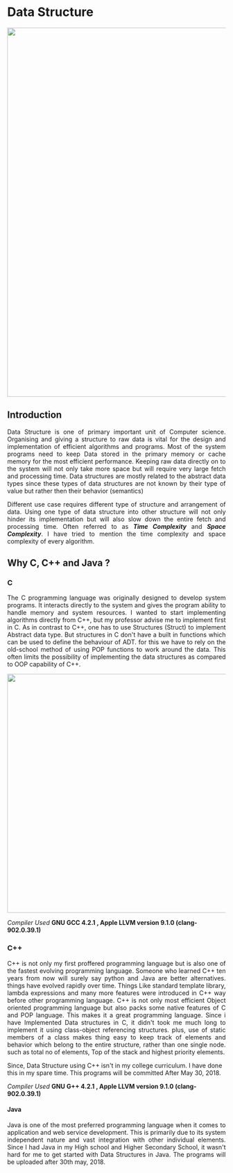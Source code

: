 Data Structure
==============

<p align="center">
  <img src="https://github.com/adityaanand13/Images_Private/blob/master/DS/DS_Wiki_home.png" width="850"/>
</p>

Introduction
-------------
<p align="justify">
Data Structure is one of primary important unit of Computer science. Organising and giving a structure to raw data is vital for the design and implementation of efficient algorithms and programs. Most of the system programs need to keep Data stored in the primary memory or cache memory for the most efficient performance. Keeping raw data directly on to the system will not only take more space but will require very large fetch and processing time. Data structures are mostly related to the abstract data types since these types of data structures are not known by their type of value but rather then their behavior (semantics)</p>

<p align="justify">
Different use case requires different type of structure and arrangement of data. Using one type of data structure into other structure will not only hinder its implementation but will also slow down the entire fetch and processing time. Often referred to as <b><i>Time Complexity</i></b> and <b><i>Space Complexity</i></b>. I have tried to mention the time complexity and space complexity of every algorithm.
</p>

Why C, C++ and Java ?
---------------------

### C
<p align="justify">
The C programming language was originally designed to develop system programs. It interacts directly to the system and gives the program ability to handle memory and system resources. I wanted to start implementing algorithms directly from C++, but my professor advise me to implement first in C. As in contrast to C++, one has to use Structures (Struct) to implement Abstract data type. But structures in C don't have a built in functions which can be used to define the behaviour of ADT. for this we have to rely on the old-school method of using POP functions to work around the data. This often limits the possibility of implementing the data structures as compared to OOP capability of C++.</p>

<p align="center">
  <img src="https://github.com/adityaanand13/Images_Private/blob/master/DS/DS_wiki_home_C_Sample.png" width="550"/>
</p>

   _Compiler Used_ **GNU GCC 4.2.1 , Apple LLVM version 9.1.0 (clang-902.0.39.1)**

### C++
<p align="justify">
C++ is not only my first proffered programming language but is also one of the fastest evolving programming language. Someone who learned C++ ten years from now will surely say python and Java are better alternatives. things have evolved rapidly over time. Things Like standard template library, lambda expressions and many more features were introduced in C++ way before other programming language. C++ is not only most efficient Object oriented programming language but also packs some native features of C and POP language. This makes it a great programming language. Since i have Implemented Data structures in C, it didn't took me much long to implement it using class-object referencing structures. plus, use of static members of a class makes thing easy to keep track of elements and behavior which belong to the entire structure, rather than one single node. such as total no of elements, Top of the stack and highest priority elements.</p>

Since, Data Structure using  C++ isn't in my college curriculum. I have done this in my spare time. This programs will be committed After May 30, 2018.

   _Compiler Used_ **GNU G++ 4.2.1 , Apple LLVM version 9.1.0 (clang-902.0.39.1)**

#### Java
<p align="justify">
Java is one of the most preferred programming language when it comes to application and web service development. This is primarily due to its system independent nature and vast integration with other individual elements. Since I had  Java in my High school and Higher Secondary School, it wasn't hard for me to get started with Data Structures in Java. The programs will be uploaded after 30th may, 2018.</p>

